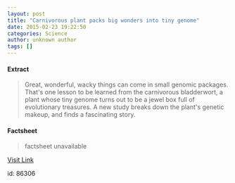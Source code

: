 ```yaml
---
layout: post
title: "Carnivorous plant packs big wonders into tiny genome"
date: 2015-02-23 19:22:50
categories: Science
author: unknown author
tags: []
---
```



#### Extract
>Great, wonderful, wacky things can come in small genomic packages. That's one lesson to be learned from the carnivorous bladderwort, a plant whose tiny genome turns out to be a jewel box full of evolutionary treasures. A new study breaks down the plant's genetic makeup, and finds a fascinating story.

#### Factsheet
>factsheet unavailable

[Visit Link](http://feeds.sciencedaily.com/~r/sciencedaily/~3/a-HV0FJZFZ4/150223142250.htm)

id:   86306
